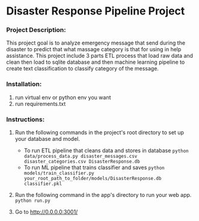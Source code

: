 # Disaster Response Pipeline Project

### Project Description:

This project goal is to analyze emergency message that send during the disaster to predict that what massage category is that for using in help assistance. 
This project include 3 parts ETL process that load raw data and clean then load to sqlite database and then machine learning pipeline to create text classification to classify category of the message.

### Installation:
1. run virtual env or python env you want 
2. run requirements.txt

### Instructions:
1. Run the following commands in the project's root directory to set up your database and model.

    - To run ETL pipeline that cleans data and stores in database
        `python data/process_data.py disaster_messages.csv disaster_categories.csv DisasterResponse.db`
    - To run ML pipeline that trains classifier and saves
        `python models/train_classifier.py your_root_path_to_folder/models/DisasterResponse.db classifier.pkl`

2. Run the following command in the app's directory to run your web app.
    `python run.py`

3. Go to http://0.0.0.0:3001/
